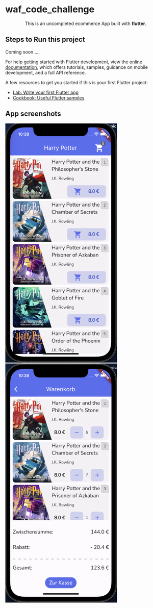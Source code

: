 # waf_code_challenge

<p align="center">
    This is an uncompleted ecommerce App built with <strong>flutter</strong>.
</p>

## Steps to Run this project

Coming soon.....

For help getting started with Flutter development, view the
[online documentation](https://docs.flutter.dev/), which offers tutorials,
samples, guidance on mobile development, and a full API reference.

A few resources to get you started if this is your first Flutter project:

- [Lab: Write your first Flutter app](https://docs.flutter.dev/get-started/codelab)
- [Cookbook: Useful Flutter samples](https://docs.flutter.dev/cookbook)



## App screenshots

<a href="url"><img src="https://github.com/FaisalMohammadi/waf_code_challenge/blob/main/assets/screenshots/startseite.png " width="350" height="750"></a>
<a href="url"><img src="https://github.com/FaisalMohammadi/waf_code_challenge/blob/main/assets/screenshots/warenkorbseite.png" width="350" height="750"></a>



